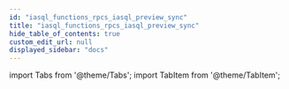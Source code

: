 ```yaml
---
id: "iasql_functions_rpcs_iasql_preview_sync"
title: "iasql_functions_rpcs_iasql_preview_sync"
hide_table_of_contents: true
custom_edit_url: null
displayed_sidebar: "docs"
---
```


import Tabs from '@theme/Tabs';
import TabItem from '@theme/TabItem';

<Tabs>
  <TabItem value="Components" label="Components" default>

</TabItem>
  <TabItem value="Code examples" label="Code examples">

</TabItem>
</Tabs>
